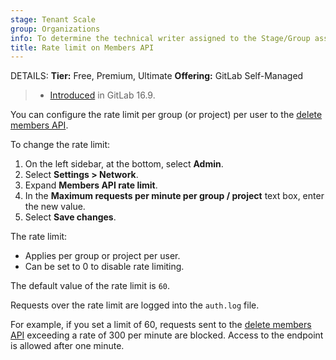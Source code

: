 ```yaml
---
stage: Tenant Scale
group: Organizations
info: To determine the technical writer assigned to the Stage/Group associated with this page, see https://handbook.gitlab.com/handbook/product/ux/technical-writing/#assignments
title: Rate limit on Members API
---
```


DETAILS:
**Tier:** Free, Premium, Ultimate
**Offering:** GitLab Self-Managed

> - [Introduced](https://gitlab.com/gitlab-org/gitlab/-/merge_requests/140633) in GitLab 16.9.

You can configure the rate limit per group (or project) per user to the
[delete members API](../../api/members.md#remove-a-member-from-a-group-or-project).

To change the rate limit:

1. On the left sidebar, at the bottom, select **Admin**.
1. Select **Settings > Network**.
1. Expand **Members API rate limit**.
1. In the **Maximum requests per minute per group / project** text box, enter the new value.
1. Select **Save changes**.

The rate limit:

- Applies per group or project per user.
- Can be set to 0 to disable rate limiting.

The default value of the rate limit is `60`.

Requests over the rate limit are logged into the `auth.log` file.

For example, if you set a limit of 60, requests sent to the
[delete members API](../../api/members.md#remove-a-member-from-a-group-or-project) exceeding a rate of 300 per minute
are blocked. Access to the endpoint is allowed after one minute.

